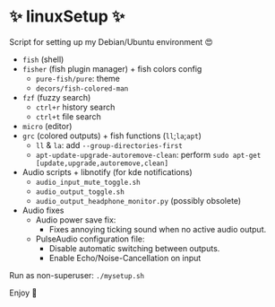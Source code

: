# ✨ linuxSetup ✨
Script for setting up my Debian/Ubuntu environment 😍

- `fish` (shell)
- `fisher` (fish plugin manager) + fish colors config
    - `pure-fish/pure`: theme
    - `decors/fish-colored-man`
- `fzf` (fuzzy search)
    - `ctrl+r` history search
    - `ctrl+t` file search
- `micro` (editor)
- `grc` (colored outputs) + fish functions (`ll`;`la`;`apt`)
    - `ll` & `la`: add `--group-directories-first`
    - `apt-update-upgrade-autoremove-clean`: perform `sudo apt-get [update,upgrade,autoremove,clean]`
- Audio scripts + libnotify (for kde notifications)
    - `audio_input_mute_toggle.sh`
    - `audio_output_toggle.sh`
    - `audio_output_headphone_monitor.py` (possibly obsolete)
- Audio fixes
    - Audio power save fix: 
        - Fixes annoying ticking sound when no active audio output.
    - PulseAudio configuration file: 
        - Disable automatic switching between outputs.
        - Enable Echo/Noise-Cancellation on input

Run as non-superuser: `./mysetup.sh`

Enjoy 🥝
